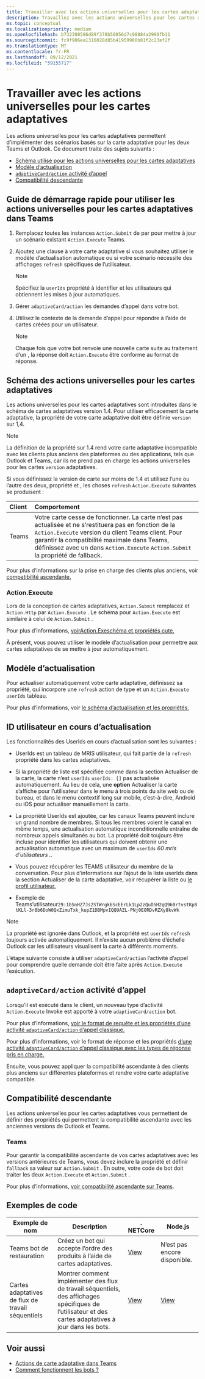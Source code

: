 ```yaml
---
title: Travailler avec les actions universelles pour les cartes adaptatives
description: Travaillez avec les actions universelles pour les cartes adaptatives.
ms.topic: conceptual
ms.localizationpriority: medium
ms.openlocfilehash: b732308586d89f378b50056d7c98884a2990fb11
ms.sourcegitcommit: fc9f906ea1316028d85b41959980b81f2c23ef2f
ms.translationtype: MT
ms.contentlocale: fr-FR
ms.lasthandoff: 09/12/2021
ms.locfileid: "59155717"
---
```

# <a name="work-with-universal-actions-for-adaptive-cards"></a>Travailler avec les actions universelles pour les cartes adaptatives

Les actions universelles pour les cartes adaptatives permettent d’implémenter des scénarios basés sur la carte adaptative pour les deux Teams et Outlook. Ce document traite des sujets suivants :

* [Schéma utilisé pour les actions universelles pour les cartes adaptatives](#schema-for-universal-actions-for-adaptive-cards)
* [Modèle d’actualisation](#refresh-model)
* [`adaptiveCard/action` activité d’appel](#adaptivecardaction-invoke-activity)
* [Compatibilité descendante](#backward-compatibility)

## <a name="quick-start-guide-to-use-universal-actions-for-adaptive-cards-in-teams"></a>Guide de démarrage rapide pour utiliser les actions universelles pour les cartes adaptatives dans Teams

1. Remplacez toutes les instances `Action.Submit` de par pour mettre à jour un scénario existant `Action.Execute` Teams.
2. Ajoutez une clause à votre carte adaptative si vous souhaitez utiliser le modèle d’actualisation automatique ou si votre scénario nécessite des affichages `refresh` spécifiques de l’utilisateur.

    >[!NOTE]
    > Spécifiez la `userIds` propriété à identifier et les utilisateurs qui obtiennent les mises à jour automatiques.

3. Gérer `adaptiveCard/action` les demandes d’appel dans votre bot.
4. Utilisez le contexte de la demande d’appel pour répondre à l’aide de cartes créées pour un utilisateur.

    > [!NOTE]
    > Chaque fois que votre bot renvoie une nouvelle carte suite au traitement d’un , la réponse doit `Action.Execute` être conforme au format de réponse.

## <a name="schema-for-universal-actions-for-adaptive-cards"></a>Schéma des actions universelles pour les cartes adaptatives

Les actions universelles pour les cartes adaptatives sont introduites dans le schéma de cartes adaptatives version 1.4. Pour utiliser efficacement la carte adaptative, la propriété de votre carte adaptative doit être définie `version` sur 1,4.

> [!NOTE]
> La définition de la propriété sur 1.4 rend votre carte adaptative incompatible avec les clients plus anciens des plateformes ou des applications, tels que Outlook et Teams, car ils ne prend pas en charge les actions universelles pour les cartes `version` adaptatives.

Si vous définissez la version de carte sur moins de 1.4 et utilisez l’une ou l’autre des deux, propriété et , les choses `refresh` `Action.Execute` suivantes se produisent :

| Client | Comportement |
| :-- | :-- |
| Teams | Votre carte cesse de fonctionner. La carte n’est pas actualisée et ne s’restituera pas en fonction de la `Action.Execute` version du client Teams client. Pour garantir la compatibilité maximale dans Teams, définissez avec un dans `Action.Execute` `Action.Submit` la propriété de fallback. |

Pour plus d’informations sur la prise en charge des clients plus anciens, voir [compatibilité ascendante.](#backward-compatibility)

### <a name="actionexecute"></a>Action.Execute

Lors de la conception de cartes adaptatives, `Action.Submit` remplacez et `Action.Http` par `Action.Execute` . Le schéma pour `Action.Execute` est similaire à celui de `Action.Submit` .

Pour plus d’informations, [voirAction.Exeschéma et propriétés cute.](/adaptive-cards/authoring-cards/universal-action-model#actionexecute)

À présent, vous pouvez utiliser le modèle d’actualisation pour permettre aux cartes adaptatives de se mettre à jour automatiquement.

## <a name="refresh-model"></a>Modèle d’actualisation

Pour actualiser automatiquement votre carte adaptative, définissez sa propriété, qui incorpore une `refresh` action de type et un `Action.Execute` `userIds` tableau.

Pour plus d’informations, voir [le schéma d’actualisation et les propriétés.](/adaptive-cards/authoring-cards/universal-action-model#refresh-mechanism)

## <a name="user-ids-in-refresh"></a>ID utilisateur en cours d’actualisation

Les fonctionnalités des UserIds en cours d’actualisation sont les suivantes :

* UserIds est un tableau de MRIS utilisateur, qui fait partie de la `refresh` propriété dans les cartes adaptatives.

* Si la propriété de liste est spécifiée comme dans la section Actualiser de la carte, la carte n’est `userIds` `userIds: []` pas actualisée automatiquement. Au lieu de cela, une **option** Actualiser la carte s’affiche pour l’utilisateur dans le menu à trois points du site web ou de bureau, et dans le menu contextif long sur mobile, c’est-à-dire, Android ou iOS pour actualiser manuellement la carte.

* La propriété UserIds est ajoutée, car les canaux Teams peuvent inclure un grand nombre de membres. Si tous les membres voient le canal en même temps, une actualisation automatique inconditionnelle entraîne de nombreux appels simultanés au bot. La propriété doit toujours être incluse pour identifier les utilisateurs qui doivent obtenir une actualisation automatique avec un maximum de `userIds` *60 mrIs d’utilisateurs ..*

* Vous pouvez récupérer les TEAMS utilisateur du membre de la conversation. Pour plus d’informations sur l’ajout de la liste userIds dans la section Actualiser de la carte adaptative, voir récupérer la liste ou [le profil utilisateur.](/microsoftteams/platform/bots/how-to/get-teams-context?tabs=dotnet#fetch-the-roster-or-user-profile)

* Exemple de Teams’utilisateur`29:1bSnHZ7Js2STWrgk6ScEErLk1Lp2zQuD5H2qQ960rtvstKp8tKLl-3r8b6DoW0QxZimuTxk_kupZ1DBMpvIQQUAZL-PNj0EORDvRZXy8kvWk`

> [!NOTE]
> La propriété est ignorée dans Outlook, et la propriété est `userIds` `refresh` toujours activée automatiquement. Il n’existe aucun problème d’échelle Outlook car les utilisateurs visualisent la carte à différents moments.

L’étape suivante consiste à utiliser `adaptiveCard/action` l’activité d’appel pour comprendre quelle demande doit être faite après `Action.Execute` l’exécution.

## <a name="adaptivecardaction-invoke-activity"></a>`adaptiveCard/action` activité d’appel

Lorsqu’il est exécuté dans le client, un nouveau type d’activité `Action.Execute` Invoke est apporté à votre `adaptiveCard/action` bot.

Pour plus d’informations, [voir le format de requête et les propriétés d’une activité `adaptiveCard/action` d’appel classique.](/adaptive-cards/authoring-cards/universal-action-model#request-format)

Pour plus d’informations, voir le format de réponse et les propriétés [d’une activité `adaptiveCard/action` d’appel classique avec les types de réponse pris en charge.](/adaptive-cards/authoring-cards/universal-action-model#response-format)

Ensuite, vous pouvez appliquer la compatibilité ascendante à des clients plus anciens sur différentes plateformes et rendre votre carte adaptative compatible.

## <a name="backward-compatibility"></a>Compatibilité descendante

Les actions universelles pour les cartes adaptatives vous permettent de définir des propriétés qui permettent la compatibilité ascendante avec les anciennes versions de Outlook et Teams.

### <a name="teams"></a>Teams

Pour garantir la compatibilité ascendante de vos cartes adaptatives avec les versions antérieures de Teams, vous devez inclure la propriété et définir `fallback` sa valeur sur `Action.Submit` . En outre, votre code de bot doit traiter les deux `Action.Execute` et `Action.Submit` .

Pour plus d’informations, [voir compatibilité ascendante sur Teams](/adaptive-cards/authoring-cards/universal-action-model#teams).

## <a name="code-samples"></a>Exemples de code

|Exemple de nom | Description | . NETCore | Node.js |
|----------------|-----------------|--------------|--------------|
| Teams bot de restauration | Créez un bot qui accepte l’ordre des produits à l’aide de cartes adaptatives. |[View](https://github.com/OfficeDev/Microsoft-Teams-Samples/tree/main/samples/bot-teams-catering/csharp)| N’est pas encore disponible. |
| Cartes adaptatives de flux de travail séquentiels | Montrer comment implémenter des flux de travail séquentiels, des affichages spécifiques de l’utilisateur et des cartes adaptatives à jour dans les bots. | [View](https://github.com/OfficeDev/Microsoft-Teams-Samples/tree/main/samples/bot-sequential-flow-adaptive-cards/csharp) | [View](https://github.com/OfficeDev/Microsoft-Teams-Samples/tree/main/samples/bot-sequential-flow-adaptive-cards/nodejs) |

## <a name="see-also"></a>Voir aussi

* [Actions de carte adaptative dans Teams](~/task-modules-and-cards/cards/cards-actions.md#adaptive-cards-actions)
* [Comment fonctionnent les bots ?](/azure/bot-service/bot-builder-basics?view=azure-bot-service-4.0&preserve-view=true)
